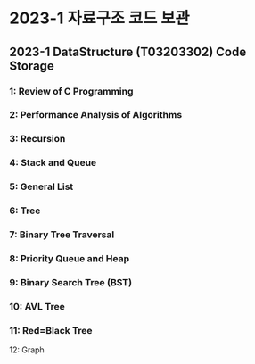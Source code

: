 # 2023-1 자료구조 코드 보관

## 2023-1 DataStructure (T03203302) Code Storage

### 1: Review of C Programming 

### 2: Performance Analysis of Algorithms

### 3: Recursion

### 4: Stack and Queue

### 5: General List

### 6: Tree

### 7: Binary Tree Traversal

### 8: Priority Queue and Heap

### 9: Binary Search Tree (BST)

### 10: AVL Tree

### 11: Red=Black Tree

12: Graph
